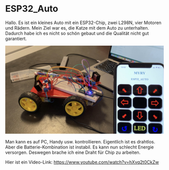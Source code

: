 # ESP32_Auto

Hallo. Es ist ein kleines Auto mit ein ESP32-Chip, zwei L298N, vier Motoren und Rädern. Mein Ziel war es, die Katze mit dem Auto zu unterhalten. Dadurch habe ich es nicht so schön gebaut und die Qualität nicht gut garantiert.




![image](https://github.com/myry07/ESP32_Auto/blob/main/IMG_5600.jpg)




Man kann es auf PC, Handy usw. kontrollieren. Eigentlich ist es drahtlos. Aber die Batterie-Kombination ist instabil. Es kann nun schlecht Energie versorgen. Deswegen brache ich eine Draht für Chip zu arbeiten.

Hier ist ein Video-Link:
https://www.youtube.com/watch?v=hXvq2t0CkZw


